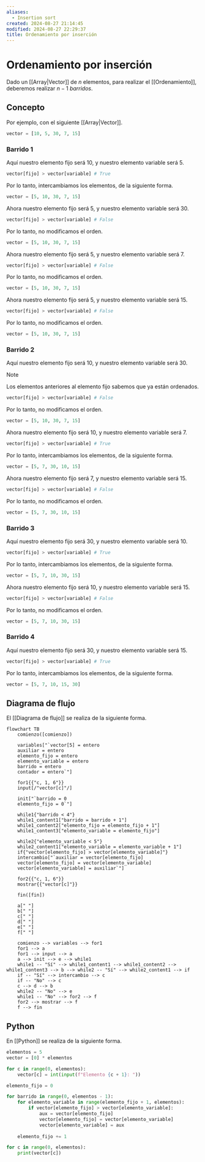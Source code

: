 ```yaml
---
aliases:
  - Insertion sort
created: 2024-08-27 21:14:45
modified: 2024-08-27 22:29:37
title: Ordenamiento por inserción
---
```


# Ordenamiento por inserción

Dado un [[Array|Vector]] de $n$ elementos, para realizar el [[Ordenamiento]], deberemos realizar $n - 1$ *barridos*.

## Concepto

Por ejemplo, con el siguiente [[Array|Vector]].

```python
vector = [10, 5, 30, 7, 15]
```

### Barrido 1

Aquí nuestro elemento fijo será $10$, y nuestro elemento variable será $5$.

```python
vector[fijo] > vector[variable] # True
```

Por lo tanto, intercambiamos los elementos, de la siguiente forma.

```python
vector = [5, 10, 30, 7, 15]
```

Ahora nuestro elemento fijo será $5$, y nuestro elemento variable será $30$.

```python
vector[fijo] > vector[variable] # False
```

Por lo tanto, no modificamos el orden.

```python
vector = [5, 10, 30, 7, 15]
```

Ahora nuestro elemento fijo será $5$, y nuestro elemento variable será $7$.

```python
vector[fijo] > vector[variable] # False
```

Por lo tanto, no modificamos el orden.

```python
vector = [5, 10, 30, 7, 15]
```

Ahora nuestro elemento fijo será $5$, y nuestro elemento variable será $15$.

```python
vector[fijo] > vector[variable] # False
```

Por lo tanto, no modificamos el orden.

```python
vector = [5, 10, 30, 7, 15]
```

### Barrido 2

Aquí nuestro elemento fijo será $10$, y nuestro elemento variable será $30$.

> [!note]
> Los elementos anteriores al elemento fijo sabemos que ya están ordenados.

```python
vector[fijo] > vector[variable] # False
```

Por lo tanto, no modificamos el orden.

```python
vector = [5, 10, 30, 7, 15]
```

Ahora nuestro elemento fijo será $10$, y nuestro elemento variable será $7$.

```python
vector[fijo] > vector[variable] # True
```

Por lo tanto, intercambiamos los elementos, de la siguiente forma.

```python
vector = [5, 7, 30, 10, 15]
```

Ahora nuestro elemento fijo será $7$, y nuestro elemento variable será $15$.

```python
vector[fijo] > vector[variable] # False
```

Por lo tanto, no modificamos el orden.

```python
vector = [5, 7, 30, 10, 15]
```

### Barrido 3

Aquí nuestro elemento fijo será $30$, y nuestro elemento variable será $10$.

```python
vector[fijo] > vector[variable] # True
```

Por lo tanto, intercambiamos los elementos, de la siguiente forma.

```python
vector = [5, 7, 10, 30, 15]
```

Ahora nuestro elemento fijo será $10$, y nuestro elemento variable será $15$.

```python
vector[fijo] > vector[variable] # False
```

Por lo tanto, no modificamos el orden.

```python
vector = [5, 7, 10, 30, 15]
```

### Barrido 4

Aquí nuestro elemento fijo será $30$, y nuestro elemento variable será $15$.

```python
vector[fijo] > vector[variable] # True
```

Por lo tanto, intercambiamos los elementos, de la siguiente forma.

```python
vector = [5, 7, 10, 15, 30]
```

## Diagrama de flujo

El [[Diagrama de flujo]] se realiza de la siguiente forma.

```mermaid
flowchart TB
	comienzo([comienzo])
    
	variables["`vector[5] = entero
	auxiliar = entero
	elemento_fijo = entero
	elemento_variable = entero
	barrido = entero
	contador = entero`"]
	
	for1{{"c, 1, 6"}}
	input[/"vector[c]"/]
	
	init["`barrido = 0
	elemento_fijo = 0`"]
	
	while1{"barrido < 4"}
	while1_content1["barrido = barrido + 1"]
	while1_content2["elemento_fijo = elemento_fijo + 1"]
	while1_content3["elemento_variable = elemento_fijo"]
	
	while2{"elemento_variable < 5"}
	while2_content1["elemento_variable = elemento_variable + 1"]
	if{"vector[elemento_fijo] > vector[elemento_variable]"}
	intercambio["`auxiliar = vector[elemento_fijo]
	vector[elemento_fijo] = vector[elemento_variable]
	vector[elemento_variable] = auxiliar`"]
	
	for2{{"c, 1, 6"}}
	mostrar{{"vector[c]"}}
	
	fin([fin])
	
	a[" "]
	b[" "]
	c[" "]
	d[" "]
	e[" "]
	f[" "]
    
	comienzo --> variables --> for1
	for1 --> a
	for1 --> input --> a
	a --> init --> e --> while1
	while1 -- "Sí" --> while1_content1 --> while1_content2 --> while1_content3 --> b --> while2 -- "Sí" --> while2_content1 --> if
	if -- "Sí" --> intercambio --> c
	if -- "No" --> c
	c --> d --> b
	while2 -- "No" --> e
	while1 -- "No" --> for2 --> f
	for2 --> mostrar --> f
	f --> fin
```

## Python

En [[Python]] se realiza de la siguiente forma.

```python
elementos = 5
vector = [0] * elementos

for c in range(0, elementos):
    vector[c] = int(input(f"Elemento {c + 1}: "))

elemento_fijo = 0

for barrido in range(0, elementos - 1):
    for elemento_variable in range(elemento_fijo + 1, elementos):
        if vector[elemento_fijo] > vector[elemento_variable]:
            aux = vector[elemento_fijo]
            vector[elemento_fijo] = vector[elemento_variable]
            vector[elemento_variable] = aux
    
    elemento_fijo += 1

for c in range(0, elementos):
    print(vector[c])
```
